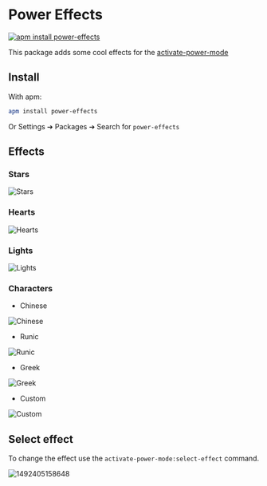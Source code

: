 # Power Effects

[![apm install power-effects](https://apm-badges.herokuapp.com/apm/power-effects.svg)](https://atom.io/packages/power-effects)

This package adds some cool effects for the [activate-power-mode](https://github.com/JoelBesada/activate-power-mode)

## Install
With apm:
```bash
apm install power-effects
```
Or Settings ➔ Packages ➔ Search for `power-effects`

## Effects
### Stars
![Stars](https://cloud.githubusercontent.com/assets/10590799/14092694/02ac41dc-f506-11e5-89f2-c290b89a0875.gif)

### Hearts
![Hearts](https://cloud.githubusercontent.com/assets/10590799/14092719/2c062fca-f506-11e5-9257-b67051a8f741.gif)

### Lights
![Lights](https://cloud.githubusercontent.com/assets/10590799/14092737/4e3d524e-f506-11e5-94f4-45cc29229d77.gif)

### Characters
* Chinese

![Chinese](https://cloud.githubusercontent.com/assets/10590799/14092811/b6791942-f506-11e5-98a3-d5a57682d266.gif)

* Runic

![Runic](https://cloud.githubusercontent.com/assets/10590799/14092749/52d5c278-f506-11e5-81ea-337f499b7486.gif)

* Greek

![Greek](https://cloud.githubusercontent.com/assets/10590799/26807403/dab2cf4a-4a1b-11e7-85b9-76d3c2a6cefc.gif)

* Custom

![Custom](https://cloud.githubusercontent.com/assets/10590799/14092753/556380d4-f506-11e5-9ea8-77690d496596.gif)

## Select effect
To change the effect use the `activate-power-mode:select-effect` command.

![1492405158648](https://cloud.githubusercontent.com/assets/10590799/25079324/fd5bb0a8-2300-11e7-97a9-422bdaf8edce.gif)
